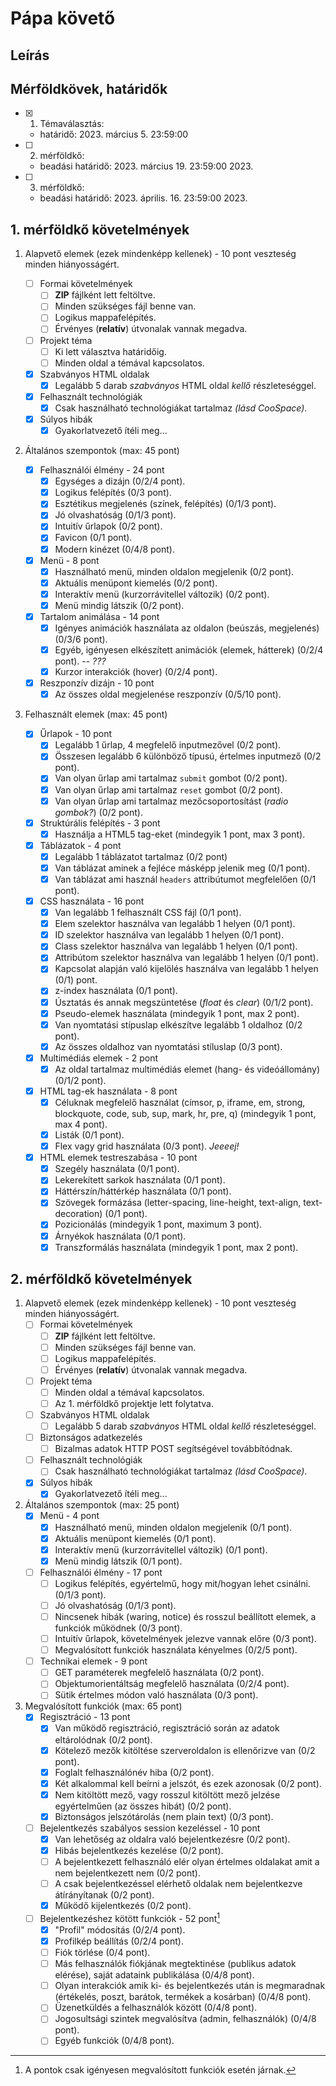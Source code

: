 # Pápa követő

## Leírás

## Mérföldkövek, határidők

-   [x] 1. Témaválasztás:

    -   határidő: 2023. március 5. 23:59:00

-   [ ] 2. mérföldkő:

    -   beadási határidő: 2023. március 19. 23:59:00 2023.

-   [ ] 3. mérföldkő:
    -   beadási határidő: 2023. április. 16. 23:59:00 2023.

## 1. mérföldkő követelmények

1.  Alapvető elemek (ezek mindenképp kellenek) - 10 pont veszteség minden hiányosságért.

    -   [ ] Formai követelmények
        -   [ ] **ZIP** fájlként lett feltöltve.
        -   [ ] Minden szükséges fájl benne van.
        -   [ ] Logikus mappafelépítés.
        -   [ ] Érvényes (**relatív**) útvonalak vannak megadva.
    -   [ ] Projekt téma
        -   [ ] Ki lett választva határidőig.
        -   [ ] Minden oldal a témával kapcsolatos.
    -   [x] Szabványos HTML oldalak
        -   [x] Legalább 5 darab _szabványos_ HTML oldal _kellő_ részleteséggel.
    -   [x] Felhasznált technológiák
        -   [x] Csak használható technológiákat tartalmaz _(lásd CooSpace)_.
    -   [x] Súlyos hibák
        -   [x] Gyakorlatvezető ítéli meg...

2.  Általános szempontok (max: 45 pont)

    -   [x] Felhasználói élmény - 24 pont
        -   [x] Egységes a dizájn (0/2/4 pont).
        -   [x] Logikus felépítés (0/3 pont).
        -   [x] Esztétikus megjelenés (színek, felépítés) (0/1/3 pont).
        -   [x] Jó olvashatóság (0/1/3 pont).
        -   [x] Intuitív űrlapok (0/2 pont).
        -   [x] Favicon (0/1 pont).
        -   [x] Modern kinézet (0/4/8 pont).
    -   [x] Menü - 8 pont
        -   [x] Használható menü, minden oldalon megjelenik (0/2 pont).
        -   [x] Aktuális menüpont kiemelés (0/2 pont).
        -   [x] Interaktív menü (kurzorrávitellel változik) (0/2 pont).
        -   [x] Menü mindig látszik (0/2 pont).
    -   [x] Tartalom animálása - 14 pont
        -   [x] Igényes animációk használata az oldalon (beúszás, megjelenés) (0/3/6 pont).
        -   [x] Egyéb, igényesen elkészített animációk (elemek, hátterek) (0/2/4 pont). -- _???_
        -   [x] Kurzor interakciók (hover) (0/2/4 pont).
    -   [x] Reszponzív dizájn - 10 pont
        -   [x] Az összes oldal megjelenése reszponzív (0/5/10 pont).

3.  Felhasznált elemek (max: 45 pont)
    -   [x] Űrlapok - 10 pont
        -   [x] Legalább 1 űrlap, 4 megfelelő inputmezővel (0/2 pont).
        -   [x] Összesen legalább 6 különböző típusú, értelmes inputmező (0/2 pont).
        -   [x] Van olyan űrlap ami tartalmaz `submit` gombot (0/2 pont).
        -   [x] Van olyan űrlap ami tartalmaz `reset` gombot (0/2 pont).
        -   [x] Van olyan űrlap ami tartalmaz mezőcsoportosítást (_radio gombok?_) (0/2 pont).
    -   [x] Struktúrális felépítés - 3 pont
        -   [x] Használja a HTML5 tag-eket (mindegyik 1 pont, max 3 pont).
    -   [x] Táblázatok - 4 pont
        -   [x] Legalább 1 táblázatot tartalmaz (0/2 pont)
        -   [x] Van táblázat aminek a fejléce másképp jelenik meg (0/1 pont).
        -   [x] Van táblázat ami használ `headers` attribútumot megfelelően (0/1 pont).
    -   [x] CSS használata - 16 pont
        -   [x] Van legalább 1 felhasznált CSS fájl (0/1 pont).
        -   [x] Elem szelektor használva van legalább 1 helyen (0/1 pont).
        -   [x] ID szelektor használva van legalább 1 helyen (0/1 pont).
        -   [x] Class szelektor használva van legalább 1 helyen (0/1 pont).
        -   [x] Attribútom szelektor használva van legalább 1 helyen (0/1 pont).
        -   [x] Kapcsolat alapján való kijelölés használva van legalább 1 helyen (0/1) pont.
        -   [x] z-index használata (0/1 pont).
        -   [x] Úsztatás és annak megszüntetése (_float_ és _clear_) (0/1/2 pont).
        -   [x] Pseudo-elemek használata (mindegyik 1 pont, max 2 pont).
        -   [x] Van nyomtatási stípuslap elkészítve legalább 1 oldalhoz (0/2 pont).
        -   [x] Az összes oldalhoz van nyomtatási stíluslap (0/3 pont).
    -   [x] Multimédiás elemek - 2 pont
        -   [x] Az oldal tartalmaz multimédiás elemet (hang- és videóállomány) (0/1/2 pont).
    -   [x] HTML tag-ek használata - 8 pont
        -   [x] Céluknak megfelelő használat (címsor, p, iframe, em, strong, blockquote, code, sub, sup, mark, hr, pre, q) (mindegyik 1 pont, max 4 pont).
        -   [x] Listák (0/1 pont).
        -   [x] Flex vagy grid használata (0/3 pont). _Jeeeej!_
    -   [x] HTML elemek testreszabása - 10 pont
        -   [x] Szegély használata (0/1 pont).
        -   [x] Lekerekített sarkok használata (0/1 pont).
        -   [x] Háttérszín/háttérkép használata (0/1 pont).
        -   [x] Szövegek formázása (letter-spacing, line-height, text-align, text-decoration) (0/1 pont).
        -   [x] Pozicionálás (mindegyik 1 pont, maximum 3 pont).
        -   [x] Árnyékok használata (0/1 pont).
        -   [x] Transzformálás használata (mindegyik 1 pont, max 2 pont).

## 2. mérföldkő követelmények

1. Alapvető elemek (ezek mindenképp kellenek) - 10 pont veszteség minden hiányosságért.
    - [ ] Formai követelmények
        - [ ] **ZIP** fájlként lett feltöltve.
        - [ ] Minden szükséges fájl benne van.
        - [ ] Logikus mappafelépítés.
        - [ ] Érvényes (**relatív**) útvonalak vannak megadva.
    - [ ] Projekt téma
        - [ ] Minden oldal a témával kapcsolatos.
        - [ ] Az 1. mérföldkő projektje lett folytatva.
    - [ ] Szabványos HTML oldalak
        - [ ] Legalább 5 darab _szabványos_ HTML oldal _kellő_ részleteséggel.
    - [ ] Biztonságos adatkezelés
        - [ ] Bizalmas adatok HTTP POST segítségével továbbítódnak.
    - [ ] Felhasznált technológiák
        - [ ] Csak használható technológiákat tartalmaz _(lásd CooSpace)_.
    - [x] Súlyos hibák
        - [x] Gyakorlatvezető ítéli meg...
2. Általános szempontok (max: 25 pont)
    - [x] Menü - 4 pont
        - [x] Használható menü, minden oldalon megjelenik (0/1 pont).
        - [x] Aktuális menüpont kiemelés (0/1 pont).
        - [x] Interaktív menü (kurzorrávitellel változik) (0/1 pont).
        - [x] Menü mindig látszik (0/1 pont).
    - [ ] Felhasználói élmény - 17 pont
        - [ ] Logikus felépítés, egyértelmű, hogy mit/hogyan lehet csinálni. (0/1/3 pont).
        - [ ] Jó olvashatóság (0/1/3 pont).
        - [ ] Nincsenek hibák (waring, notice) és rosszul beállított elemek, a funkciók működnek (0/3 pont).
        - [ ] Intuitív űrlapok, követelmények jelezve vannak előre (0/3 pont).
        - [ ] Megvalósított funkciók használata kényelmes (0/2/5 pont).
    - [ ] Technikai elemek - 9 pont
        - [ ] GET paraméterek megfelelő használata (0/2 pont).
        - [ ] Objektumorientáltság megfelelő használata (0/2/4 pont).
        - [ ] Sütik értelmes módon való használata (0/3 pont).
3. Megvalósított funkciók (max: 65 pont)
    - [x] Regisztráció - 13 pont
        - [x] Van működő regisztráció, regisztráció során az adatok eltárolódnak (0/2 pont).
        - [x] Kötelező mezők kitöltése szerveroldalon is ellenőrizve van (0/2 pont).
        - [x] Foglalt felhasználónév hiba (0/2 pont).
        - [x] Két alkalommal kell beírni a jelszót, és ezek azonosak (0/2 pont).
        - [x] Nem kitöltött mező, vagy rosszul kitöltött mező jelzése egyértelműen (az összes hibát) (0/2 pont).
        - [x] Biztonságos jelszótárolás (nem plain text) (0/3 pont).
    - [ ] Bejelentkezés szabályos session kezeléssel - 10 pont
        - [x] Van lehetőség az oldalra való bejelentkezésre (0/2 pont).
        - [x] Hibás bejelentkezés kezelése (0/2 pont).
        - [ ] A bejelentkezett felhasználó elér olyan értelmes oldalakat amit a nem bejelentkezett nem (0/2 pont).
        - [ ] A csak bejelentkezéssel elérhető oldalak nem bejelentkezve átírányítanak (0/2 pont).
        - [x] Működő kijelentkezés (0/2 pont).
    - [ ] Bejelentkezéshez kötött funkciók - 52 pont[^1]
        - [x] "Profil" módosítás (0/2/4 pont).
        - [x] Profilkép beállítás (0/2/4 pont).
        - [ ] Fiók törlése (0/4 pont).
        - [ ] Más felhasználók fiókjának megtektinése (publikus adatok elérése), saját adataink publikálása (0/4/8 pont).
        - [ ] Olyan interakciók amik ki- és bejelentkezés után is megmaradnak (értékelés, poszt, barátok, termékek a kosárban) (0/4/8 pont).
        - [ ] Üzenetküldés a felhasználók között (0/4/8 pont).
        - [ ] Jogosultsági szintek megvalósítva (admin, felhasználók) (0/4/8 pont).
        - [ ] Egyéb funkciók (0/4/8 pont).

[^1]: A pontok csak igényesen megvalósított funkciók esetén járnak.
